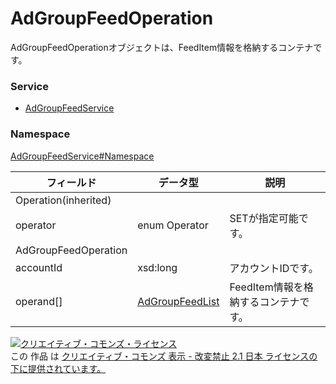 # AdGroupFeedOperation

AdGroupFeedOperationオブジェクトは、FeedItem情報を格納するコンテナです。
### Service
+ [AdGroupFeedService](../../services/AdGroupFeedService.md)

### Namespace
[AdGroupFeedService#Namespace](../../services/AdGroupFeedService.md#namespace)

| フィールド | データ型 | 説明 |
|---|---|---|
| Operation(inherited)|||
| operator| enum Operator| SETが指定可能です。|
| AdGroupFeedOperation|||
| accountId| xsd:long| アカウントIDです。 |
| operand[]| <a href="AdGroupFeedList.md">AdGroupFeedList</a>| FeedItem情報を格納するコンテナです。 |

<a rel="license" href="http://creativecommons.org/licenses/by-nd/2.1/jp/"><img alt="クリエイティブ・コモンズ・ライセンス" style="border-width:0" src="https://i.creativecommons.org/l/by-nd/2.1/jp/88x31.png" /></a><br />この 作品 は <a rel="license" href="http://creativecommons.org/licenses/by-nd/2.1/jp/">クリエイティブ・コモンズ 表示 - 改変禁止 2.1 日本 ライセンスの下に提供されています。</a>
